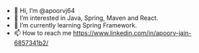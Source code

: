 - 👋 Hi, I’m @apoorvj64
- 👀 I’m interested in Java, Spring, Maven and React.
- 🌱 I’m currently learning Spring Framework.
- 📫 How to reach me https://www.linkedin.com/in/apoorv-jain-6857341b2/

<!---
apoorv1813/apoorv1813 is a ✨ special ✨ repository because its `README.md` (this file) appears on your GitHub profile.
You can click the Preview link to take a look at your changes.

- 💞️ I’m looking to collaborate on ...
--->
